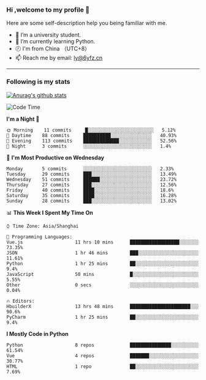 ### Hi ,welcome to my profile 👋
Here are some self-description help you being familiar with me.
<!--
**liuyunfz/liuyunfz** is a ✨ _special_ ✨ repository because its `README.md` (this file) appears on your GitHub profile.
- 👯 I’m looking to collaborate on ...
- 🤔 I’m looking for help with ...
Here are some ideas to get you started:
-->
- 🏫 I’m a university student.
- 💪 I’m currently learning Python.
- 🕗 I'm from China （UTC+8）
- 📫 Reach me by email: [ly@6yfz.cn](mailto:ly@6yfz.cn)
  
---
### Following is my stats
  
[![Anurag's github stats](https://github-readme-stats.vercel.app/api?username=liuyunfz)](https://github.com/anuraghazra/github-readme-stats)
  
<!--START_SECTION:waka-->
![Code Time](http://img.shields.io/badge/Code%20Time-0%20secs-blue)

**I'm a Night 🦉** 

```text
🌞 Morning    11 commits     █░░░░░░░░░░░░░░░░░░░░░░░░   5.12% 
🌆 Daytime    88 commits     ██████████░░░░░░░░░░░░░░░   40.93% 
🌃 Evening    113 commits    █████████████░░░░░░░░░░░░   52.56% 
🌙 Night      3 commits      ░░░░░░░░░░░░░░░░░░░░░░░░░   1.4%

```
📅 **I'm Most Productive on Wednesday** 

```text
Monday       5 commits      ░░░░░░░░░░░░░░░░░░░░░░░░░   2.33% 
Tuesday      29 commits     ███░░░░░░░░░░░░░░░░░░░░░░   13.49% 
Wednesday    51 commits     ██████░░░░░░░░░░░░░░░░░░░   23.72% 
Thursday     27 commits     ███░░░░░░░░░░░░░░░░░░░░░░   12.56% 
Friday       40 commits     ████░░░░░░░░░░░░░░░░░░░░░   18.6% 
Saturday     35 commits     ████░░░░░░░░░░░░░░░░░░░░░   16.28% 
Sunday       28 commits     ███░░░░░░░░░░░░░░░░░░░░░░   13.02%

```


📊 **This Week I Spent My Time On** 

```text
⌚︎ Time Zone: Asia/Shanghai

💬 Programming Languages: 
Vue.js                   11 hrs 10 mins      ██████████████████░░░░░░░   73.35% 
JSON                     1 hr 46 mins        ███░░░░░░░░░░░░░░░░░░░░░░   11.61% 
Python                   1 hr 25 mins        ██░░░░░░░░░░░░░░░░░░░░░░░   9.4% 
JavaScript               50 mins             █░░░░░░░░░░░░░░░░░░░░░░░░   5.55% 
Other                    0 secs              ░░░░░░░░░░░░░░░░░░░░░░░░░   0.04%

🔥 Editors: 
HbuilderX                13 hrs 48 mins      ██████████████████████░░░   90.6% 
PyCharm                  1 hr 25 mins        ██░░░░░░░░░░░░░░░░░░░░░░░   9.4%

```

**I Mostly Code in Python** 

```text
Python                   8 repos             ███████████████░░░░░░░░░░   61.54% 
Vue                      4 repos             ███████░░░░░░░░░░░░░░░░░░   30.77% 
HTML                     1 repo              ██░░░░░░░░░░░░░░░░░░░░░░░   7.69%

```



<!--END_SECTION:waka-->
